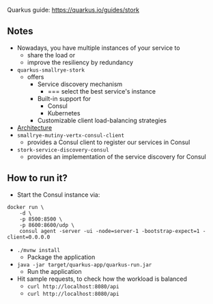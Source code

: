 Quarkus guide: https://quarkus.io/guides/stork

## Notes
* Nowadays, you have multiple instances of your service to
  * share the load or
  * improve the resiliency by redundancy
* `quarkus-smallrye-stork`
    * offers
        * Service discovery mechanism
          * === select the best service's instance
        * Built-in support for
            * Consul
            * Kubernetes
        * Customizable client load-balancing strategies
* [Architecture](https://quarkus.io/guides/stork#architecture)
* `smallrye-mutiny-vertx-consul-client`
  * provides a Consul client to register our services in Consul
* `stork-service-discovery-consul`
  * provides an implementation of the service discovery for Consul

## How to run it? 
* Start the Consul instance via:
```shell
docker run \
    -d \
    -p 8500:8500 \
    -p 8600:8600/udp \
    consul agent -server -ui -node=server-1 -bootstrap-expect=1 -client=0.0.0.0
```
* `./mvnw install`
  * Package the application
* `java -jar target/quarkus-app/quarkus-run.jar`
  * Run the application
* Hit sample requests, to check how the workload is balanced
  * `curl http://localhost:8080/api`
  * `curl http://localhost:8080/api`
